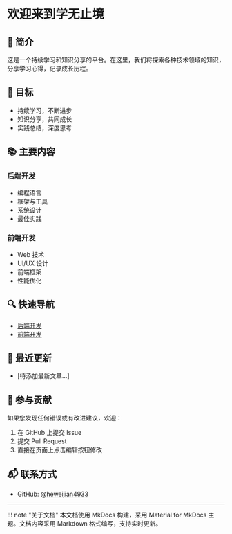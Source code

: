 # 欢迎来到学无止境

## 👋 简介

这是一个持续学习和知识分享的平台。在这里，我们将探索各种技术领域的知识，分享学习心得，记录成长历程。

## 🎯 目标

- 持续学习，不断进步
- 知识分享，共同成长
- 实践总结，深度思考

## 📚 主要内容

### 后端开发
- 编程语言
- 框架与工具
- 系统设计
- 最佳实践

### 前端开发
- Web 技术
- UI/UX 设计
- 前端框架
- 性能优化

## 🔍 快速导航

- [后端开发](backend/index.md)
- [前端开发](frontend/index.md)

## 📝 最近更新

- [待添加最新文章...]

## 🤝 参与贡献

如果您发现任何错误或有改进建议，欢迎：

1. 在 GitHub 上提交 Issue
2. 提交 Pull Request
3. 直接在页面上点击编辑按钮修改

## 📬 联系方式

- GitHub: [@heweijian4933](https://github.com/heweijian4933)

---

!!! note "关于文档"
    本文档使用 MkDocs 构建，采用 Material for MkDocs 主题。文档内容采用 Markdown 格式编写，支持实时更新。
